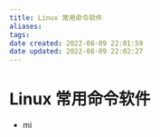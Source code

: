```yaml
---
title: Linux 常用命令软件
aliases: 
tags: 
date created: 2022-08-09 22:01:59
date updated: 2022-08-09 22:02:27
---
```


# Linux 常用命令软件 
- mi